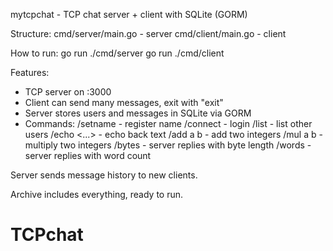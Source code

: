 mytcpchat - TCP chat server + client with SQLite (GORM)

Structure:
  cmd/server/main.go  - server
  cmd/client/main.go  - client

How to run:
  go run ./cmd/server
  go run ./cmd/client

Features:
 - TCP server on :3000
 - Client can send many messages, exit with "exit"
 - Server stores users and messages in SQLite via GORM
 - Commands:
    /setname <name> <password>   - register name
    /connect <name> <password>   - login
    /list                         - list other users
    /echo <...>                   - echo back text
    /add a b                      - add two integers
    /mul a b                      - multiply two integers
    /bytes <text>                 - server replies with byte length
    /words <text>                 - server replies with word count

Server sends message history to new clients.

Archive includes everything, ready to run.
# TCPchat
